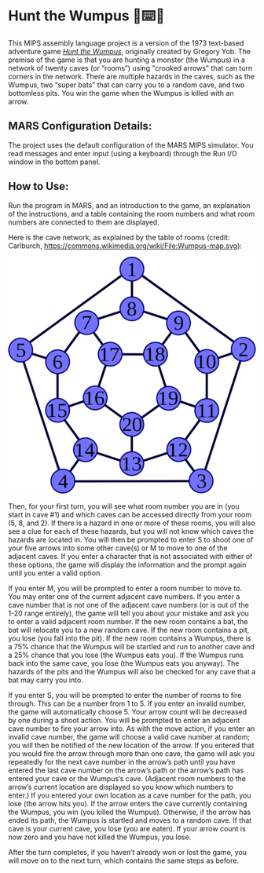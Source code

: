 # Hunt the Wumpus 🏹⌨️:space_invader:
This MIPS assembly language project is a version of the 1973 text-based adventure game [*Hunt the 
Wumpus*](https://en.wikipedia.org/wiki/Hunt_the_Wumpus), originally created by Gregory Yob. The premise of the game is that you are hunting a monster 
(the Wumpus) in a network of twenty caves (or “rooms”) using "crooked arrows" that can turn 
corners in the network. There are multiple hazards in the caves, such as the Wumpus, two “super bats” 
that can carry you to a random cave, and two bottomless pits. You win the game when the Wumpus is 
killed with an arrow.

## MARS Configuration Details:
The project uses the default configuration of the MARS MIPS simulator. You read messages and 
enter input (using a keyboard) through the Run I/O window in the bottom panel.

## How to Use:
Run the program in MARS, and an introduction to the game, an explanation of the instructions, and a 
table containing the room numbers and what room numbers are connected to them are displayed.

Here is the cave network, as explained by the table of rooms (credit: Carlburch, https://commons.wikimedia.org/wiki/File:Wumpus-map.svg):

![alt text](https://github.com/RETprojects/HuntTheWumpusMIPS/blob/5ad64c699e4f46e34abcbef14974f60443e3a82f/1024px-Wumpus-map.svg.png)

Then, for your first turn, you will see what room number you are in (you start in cave #1) and which 
caves can be accessed directly from your room (5, 8, and 2). If there is a hazard in one or more of these 
rooms, you will also see a clue for each of these hazards, but you will not know which caves the hazards 
are located in. You will then be prompted to enter S to shoot one of your five arrows into some other 
cave(s) or M to move to one of the adjacent caves. If you enter a character that is not associated with 
either of these options, the game will display the information and the prompt again until you enter a 
valid option.

If you enter M, you will be prompted to enter a room number to move to. You may enter one of the 
current adjacent cave numbers. If you enter a cave number that is not one of the adjacent cave numbers 
(or is out of the 1-20 range entirely), the game will tell you about your mistake and ask you to enter a 
valid adjacent room number. If the new room contains a bat, the bat will relocate you to a new random 
cave. If the new room contains a pit, you lose (you fall into the pit). If the new room contains a Wumpus, 
there is a 75% chance that the Wumpus will be startled and run to another cave and a 25% chance that 
you lose (the Wumpus eats you). If the Wumpus runs back into the same cave, you lose (the Wumpus 
eats you anyway). The hazards of the pits and the Wumpus will also be checked for any cave that a bat 
may carry you into.

If you enter S, you will be prompted to enter the number of rooms to fire through. This can be a number 
from 1 to 5. If you enter an invalid number, the game will automatically choose 5. Your arrow count will 
be decreased by one during a shoot action. You will be prompted to enter an adjacent cave number to 
fire your arrow into. As with the move action, if you enter an invalid cave number, the game will choose 
a valid cave number at random; you will then be notified of the new location of the arrow. If you 
entered that you would fire the arrow through more than one cave, the game will ask you repeatedly for 
the next cave number in the arrow’s path until you have entered the last cave number on the arrow’s
path or the arrow’s path has entered your cave or the Wumpus’s cave. (Adjacent room numbers to the 
arrow’s current location are displayed so you know which numbers to enter.) If you entered your own 
location as a cave number for the path, you lose (the arrow hits you). If the arrow enters the cave 
currently containing the Wumpus, you win (you killed the Wumpus). Otherwise, if the arrow has ended 
its path, the Wumpus is startled and moves to a random cave. If that cave is your current cave, you lose
(you are eaten). If your arrow count is now zero and you have not killed the Wumpus, you lose.

After the turn completes, if you haven’t already won or lost the game, you will move on to the next turn, 
which contains the same steps as before.
